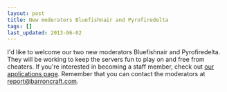 ```yaml
---
layout: post
title: New moderators Bluefishnair and Pyrofiredelta
tags: []
last_updated: 2013-06-02
---
```


I'd like to welcome our two new moderators Bluefishnair and Pyrofiredelta.  They will be working to keep the servers fun to play on and free from cheaters.  If you're interested in becoming a staff member, check out [our applications page](http://wiki.barroncraft.com/wiki/Applications).  Remember that you can contact the moderators at [report@barroncraft.com](mailto:report@barroncraft.com).
